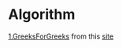 # Algorithm
[1.GreeksForGreeks](https://github.com/xiaojkql/Algorithm/tree/master/Search) from this [site](https://www.geeksforgeeks.org/fundamentals-of-algorithms/#SearchingandSorting)

